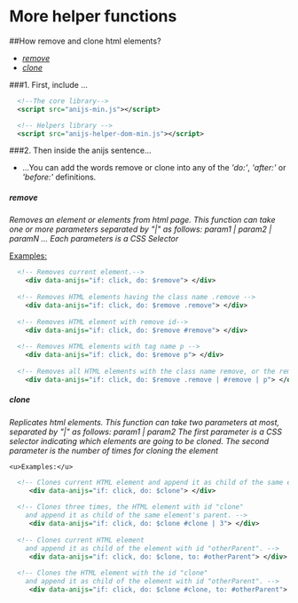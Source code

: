 More helper functions
===================================

##How remove and clone html elements?

* _[remove](#remove)_
* _[clone](#clone)_


###1. First, include ...

```xml
  <!--The core library-->
  <script src="anijs-min.js"></script>

  <!-- Helpers library -->
  <script src="anijs-helper-dom-min.js"></script>
```

###2. Then inside the anijs sentence...

* ...You can add the words remove or clone into any of the _'do:'_, _'after:'_ or _'before:'_ definitions.

##### remove #####

  _Removes an element or elements from html page. This function can take one or more parameters separated by "|" as follows: param1 | param2 | paramN ..._
  _Each parameters is a CSS Selector_

   <u>Examples:</u>

```xml
  <!-- Removes current element.-->
    <div data-anijs="if: click, do: $remove"> </div>
    
  <!-- Removes HTML elements having the class name .remove -->
    <div data-anijs="if: click, do: $remove .remove"> </div>
    
  <!-- Removes HTML element with remove id-->
    <div data-anijs="if: click, do: $remove #remove"> </div>
    
  <!-- Removes HTML elements with tag name p -->
    <div data-anijs="if: click, do: $remove p"> </div>
    
  <!-- Removes all HTML elements with the class name remove, or the remove id, or the tag name p -->
    <div data-anijs="if: click, do: $remove .remove | #remove | p"> </div>
```

##### clone #####

_Replicates html elements. This function can take two parameters at most, separated by "|" as follows: param1 | param2_
_The first parameter is a CSS selector indicating which elements are going to be cloned._
_The second parameter is the number of times for cloning the element_

    <u>Examples:</u>

```xml
  <!-- Clones current HTML element and append it as child of the same element's parent. -->
     <div data-anijs="if: click, do: $clone"> </div>
    
  <!-- Clones three times, the HTML element with id "clone" 
    and append it as child of the same element's parent. -->
     <div data-anijs="if: click, do: $clone #clone | 3"> </div>
    
  <!-- Clones current HTML element 
    and append it as child of the element with id "otherParent". -->
     <div data-anijs="if: click, do: $clone, to: #otherParent"> </div>
     
  <!-- Clones the HTML element with the id "clone" 
    and append it as child of the element with id "otherParent". -->
     <div data-anijs="if: click, do: $clone #clone, to: #otherParent"> </div>
```


